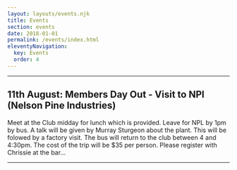 ```yaml
---
layout: layouts/events.njk
title: Events
section: events
date: 2018-01-01
permalink: /events/index.html
eleventyNavigation:
  key: Events
  order: 4
---
```


*************************************************************************************

## 11th August: Members Day Out - Visit to NPI (Nelson Pine Industries)

Meet at the Club midday for lunch which is provided. Leave for NPL by 1pm by bus. A talk will be given by Murray Sturgeon about the plant. This will be folowed by a factory visit. The bus will return to the club between 4 and 4:30pm. The cost of the trip will be $35 per person. Please register with Chrissie at the bar...

*************************************************************************************
